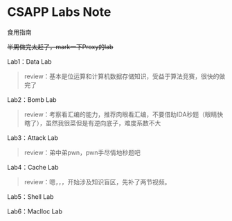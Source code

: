 # CSAPP Labs Note

食用指南

~~半周做完太赶了，mark一下Proxy的lab~~

Lab1：Data Lab

> review：基本是位运算和计算机数据存储知识，受益于算法竞赛，很快的做完了

Lab2：Bomb Lab

> review：考察看汇编的能力，推荐肉眼看汇编，不要借助IDA秒题（眼睛快瞎了），虽然我很菜但是有逆向底子，难度系数不大

Lab3：Attack Lab

> review：弟中弟pwn，pwn手尽情地秒题吧

Lab4：Cache Lab

> review：嗯，，，开始涉及知识盲区，先补了两节视频。

Lab5：Shell Lab

Lab6：Maclloc Lab

